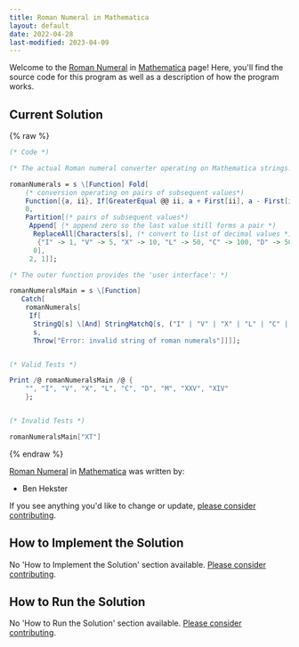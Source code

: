 ```yaml
---
title: Roman Numeral in Mathematica
layout: default
date: 2022-04-28
last-modified: 2023-04-09
---
```


Welcome to the [Roman Numeral](https://sampleprograms.io/projects/roman-numeral) in [Mathematica](https://sampleprograms.io/languages/mathematica) page! Here, you'll find the source code for this program as well as a description of how the program works.

## Current Solution

{% raw %}

```mathematica
(* Code *)

(* The actual Roman numeral converter operating on Mathematica strings: *)

romanNumerals = s \[Function] Fold[
    (* conversion operating on pairs of subsequent values*)
    Function[{a, ii}, If[GreaterEqual @@ ii, a + First[ii], a - First[ii]]],
    0,
    Partition[(* pairs of subsequent values*)
     Append[ (* append zero so the last value still forms a pair *)
      ReplaceAll[Characters[s], (* convert to list of decimal values *)
       {"I" -> 1, "V" -> 5, "X" -> 10, "L" -> 50, "C" -> 100, "D" -> 500, "M" -> 1000}],
      0],
     2, 1]];

(* The outer function provides the 'user interface': *)

romanNumeralsMain = s \[Function]
   Catch[
    romanNumerals[
     If[
      StringQ[s] \[And] StringMatchQ[s, ("I" | "V" | "X" | "L" | "C" | "D" | "M") ...],
      s,
      Throw["Error: invalid string of roman numerals"]]]];


(* Valid Tests *)

Print /@ romanNumeralsMain /@ {
    "", "I", "V", "X", "L", "C", "D", "M", "XXV", "XIV"
    };


(* Invalid Tests *)

romanNumeralsMain["XT"]
```

{% endraw %}

[Roman Numeral](https://sampleprograms.io/projects/roman-numeral) in [Mathematica](https://sampleprograms.io/languages/mathematica) was written by:

- Ben Hekster

If you see anything you'd like to change or update, [please consider contributing](https://github.com/TheRenegadeCoder/sample-programs).

## How to Implement the Solution

No 'How to Implement the Solution' section available. [Please consider contributing](https://github.com/TheRenegadeCoder/sample-programs-website).

## How to Run the Solution

No 'How to Run the Solution' section available. [Please consider contributing](https://github.com/TheRenegadeCoder/sample-programs-website).